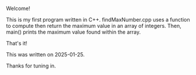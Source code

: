 Welcome! 

This is my first program written in C++. findMaxNumber.cpp uses a function
to compute then return the maximum value in an array of integers. 
Then, main() prints the maximum value found within the array.

That's it!

This was written on 2025-01-25.

Thanks for tuning in.
